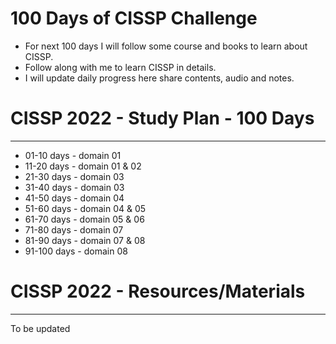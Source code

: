# 100 Days of CISSP Challenge 
- For next 100 days I will follow some course and books to learn about CISSP. 
- Follow along with me to learn CISSP in details.
- I will update daily progress here share contents, audio and notes.


# CISSP 2022 - Study Plan - 100 Days
----------------------------------

- 01-10 days - domain 01
- 11-20 days - domain 01 & 02
- 21-30 days - domain 03
- 31-40 days - domain 03
- 41-50 days - domain 04
- 51-60 days - domain 04 & 05
- 61-70 days - domain 05 & 06
- 71-80 days - domain 07
- 81-90 days - domain 07 & 08
- 91-100 days - domain 08

# CISSP 2022 - Resources/Materials
--------------------------------
To be updated 



